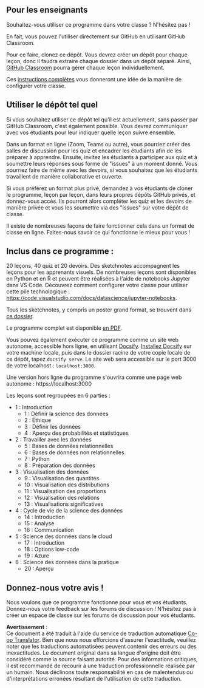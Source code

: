 <!--
CO_OP_TRANSLATOR_METADATA:
{
  "original_hash": "87f157ea00d36c1d12c14390d9852b50",
  "translation_date": "2025-08-25T16:09:19+00:00",
  "source_file": "for-teachers.md",
  "language_code": "fr"
}
-->
## Pour les enseignants

Souhaitez-vous utiliser ce programme dans votre classe ? N'hésitez pas !

En fait, vous pouvez l'utiliser directement sur GitHub en utilisant GitHub Classroom.

Pour ce faire, clonez ce dépôt. Vous devrez créer un dépôt pour chaque leçon, donc il faudra extraire chaque dossier dans un dépôt séparé. Ainsi, [GitHub Classroom](https://classroom.github.com/classrooms) pourra gérer chaque leçon individuellement.

Ces [instructions complètes](https://github.blog/2020-03-18-set-up-your-digital-classroom-with-github-classroom/) vous donneront une idée de la manière de configurer votre classe.

## Utiliser le dépôt tel quel

Si vous souhaitez utiliser ce dépôt tel qu'il est actuellement, sans passer par GitHub Classroom, c'est également possible. Vous devrez communiquer avec vos étudiants pour leur indiquer quelle leçon suivre ensemble.

Dans un format en ligne (Zoom, Teams ou autre), vous pourriez créer des salles de discussion pour les quiz et encadrer les étudiants afin de les préparer à apprendre. Ensuite, invitez les étudiants à participer aux quiz et à soumettre leurs réponses sous forme de "issues" à un moment donné. Vous pourriez faire de même avec les devoirs, si vous souhaitez que les étudiants travaillent de manière collaborative et ouverte.

Si vous préférez un format plus privé, demandez à vos étudiants de cloner le programme, leçon par leçon, dans leurs propres dépôts GitHub privés, et donnez-vous accès. Ils pourront alors compléter les quiz et les devoirs de manière privée et vous les soumettre via des "issues" sur votre dépôt de classe.

Il existe de nombreuses façons de faire fonctionner cela dans un format de classe en ligne. Faites-nous savoir ce qui fonctionne le mieux pour vous !

## Inclus dans ce programme :

20 leçons, 40 quiz et 20 devoirs. Des sketchnotes accompagnent les leçons pour les apprenants visuels. De nombreuses leçons sont disponibles en Python et en R et peuvent être réalisées à l'aide de notebooks Jupyter dans VS Code. Découvrez comment configurer votre classe pour utiliser cette pile technologique : https://code.visualstudio.com/docs/datascience/jupyter-notebooks.

Tous les sketchnotes, y compris un poster grand format, se trouvent dans [ce dossier](../../sketchnotes).

Le programme complet est disponible [en PDF](../../pdf/readme.pdf).

Vous pouvez également exécuter ce programme comme un site web autonome, accessible hors ligne, en utilisant [Docsify](https://docsify.js.org/#/). [Installez Docsify](https://docsify.js.org/#/quickstart) sur votre machine locale, puis dans le dossier racine de votre copie locale de ce dépôt, tapez `docsify serve`. Le site web sera accessible sur le port 3000 de votre localhost : `localhost:3000`.

Une version hors ligne du programme s'ouvrira comme une page web autonome : https://localhost:3000

Les leçons sont regroupées en 6 parties :

- 1 : Introduction
    - 1 : Définir la science des données
    - 2 : Éthique
    - 3 : Définir les données
    - 4 : Aperçu des probabilités et statistiques
- 2 : Travailler avec les données
    - 5 : Bases de données relationnelles
    - 6 : Bases de données non relationnelles
    - 7 : Python
    - 8 : Préparation des données
- 3 : Visualisation des données
    - 9 : Visualisation des quantités
    - 10 : Visualisation des distributions
    - 11 : Visualisation des proportions
    - 12 : Visualisation des relations
    - 13 : Visualisations significatives
- 4 : Cycle de vie de la science des données
    - 14 : Introduction
    - 15 : Analyse
    - 16 : Communication
- 5 : Science des données dans le cloud
    - 17 : Introduction
    - 18 : Options low-code
    - 19 : Azure
- 6 : Science des données dans la pratique
    - 20 : Aperçu

## Donnez-nous votre avis !

Nous voulons que ce programme fonctionne pour vous et vos étudiants. Donnez-nous votre feedback sur les forums de discussion ! N'hésitez pas à créer un espace de classe sur les forums de discussion pour vos étudiants.

**Avertissement** :  
Ce document a été traduit à l'aide du service de traduction automatique [Co-op Translator](https://github.com/Azure/co-op-translator). Bien que nous nous efforcions d'assurer l'exactitude, veuillez noter que les traductions automatisées peuvent contenir des erreurs ou des inexactitudes. Le document original dans sa langue d'origine doit être considéré comme la source faisant autorité. Pour des informations critiques, il est recommandé de recourir à une traduction professionnelle réalisée par un humain. Nous déclinons toute responsabilité en cas de malentendus ou d'interprétations erronées résultant de l'utilisation de cette traduction.